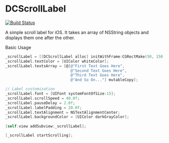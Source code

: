 DCScrollLabel
=============

[![Build Status](https://travis-ci.org/dimitris-c/DCScrollLabel.svg)](https://travis-ci.org/dimitris-c/DCScrollLabel)

A simple scroll label for iOS. 
It takes an array of NSString objects and displays them one after the other.

Basic Usage
``` objective-c
_scrollLabel = [[DCScrollLabel alloc] initWithFrame:CGRectMake(50, 150, 200, 40)];
_scrollLabel.textColor = [UIColor whiteColor];
_scrollLabel.textsArray = [@[@"First Text Goes Here",
                             @"Second Text Goes Here",
                             @"Third Text Goes Here",
                             @"And So On..."] mutableCopy];

// Label customization
_scrollLabel.font = [UIFont systemFontOfSize:15];
_scrollLabel.scrollSpeed = 40.0f;
_scrollLabel.pauseDelay = 2.0f;
_scrollLabel.labelPadding = 20.0f;
_scrollLabel.textAlignment = NSTextAlignmentCenter;
_scrollLabel.backgroundColor = [UIColor darkGrayColor];
    
[self.view addSubview:_scrollLabel];

[_scrollLabel startScrolling];
```

